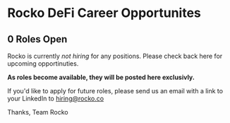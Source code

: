 # Rocko DeFi Career Opportunites

## 0 Roles Open

Rocko is currently *not hiring* for any positions. Please check back here for upcoming opportinuties.

**As roles become available, they will be posted here exclusivly.**

If you'd like to apply for future roles, please send us an email with a link to your LinkedIn to [hiring@rocko.co](mailto:hiring@rocko.co)

Thanks,
Team Rocko
